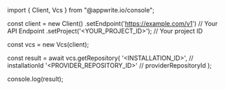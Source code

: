 import { Client, Vcs } from "@appwrite.io/console";

const client = new Client()
    .setEndpoint('https://example.com/v1') // Your API Endpoint
    .setProject('<YOUR_PROJECT_ID>'); // Your project ID

const vcs = new Vcs(client);

const result = await vcs.getRepository(
    '<INSTALLATION_ID>', // installationId
    '<PROVIDER_REPOSITORY_ID>' // providerRepositoryId
);

console.log(result);
